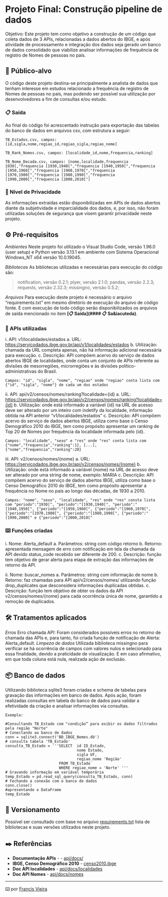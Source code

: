 # Projeto Final: Construção pipeline de dados

Objetivo: Este projeto tem como objetivo a construção de um código que coleta dados de 3 APIs, relacionadas a dados abertos do IBGE, e após atividade de processamento e integração dos dados seja gerado um banco de dados consolidado que viabilize analisar informações de frequência de registro de Nomes de pessoas no país.

## 🚀 Público-alvo

O código deste projeto destina-se principalmente a analista de dados que tenham interesse em estudos relacionado a frequência de registro de Nomes de pessoas no país, mas podendo ser possível sua utilização por desenvolvedores a fim de consultas e/ou estudo.

### 📋 Saída

Ao final do código foi acrescentado instrução para exportação das tabelas do banco de dados em arquivos csv, com estrutura a seguir:

```
TB_Estados.csv, campos: [id,sigla,nome,regiao_id,regiao_sigla,regiao_nome]
```

```
TB_Rank_Nomes.csv, campos: [localidade_id,nome,frequencia,ranking]
```

```
TB_Nome_Decada.csv, campos: [nome,localidade,frequencia 1930[,"frequencia [1930,1940[","frequencia [1940,1950[","frequencia [1950,1960[","frequencia [1960,1970[","frequencia [1970,1980[","frequencia [1980,1990[","frequencia [1990,2000[","frequencia [2000,2010["]
```

### 🔩 Nível de Privacidade

As informações extraídas estão disponibilizadas em APIs de dados abertos diante da subjetividade e imparcialidade dos dados, e, por isso, não foram utilizadas soluções de segurança que visem garantir privacidade neste projeto.

## ⚙️ Pré-requisitos

*Ambientes*
Neste projeto foi utilizado o Visual Studio Code, versão 1.96.0 (user setup) e Python versão 3.13.1 em ambiente com Sistema Operacional Windows_NT x64 versão 10.0.19045.

*Bibliotecas*
As bibliotecas utilizadas e necessárias para execução do código são:
>notification, versão 0.2.1;
>plyer, versão 2.1.0;
>pandas, versão 2.2.3;
>requests, versão 2.32.3;
>missingno, versão 0.5.2; 

*Arquivos*
Para execução deste projeto é necessário o arquivo “requirements.txt” em mesmo diretório de execução do arquivo de código fonte.
E com execução de todo código serão disponibilizados os arquivos de saída mencionado no item **[📋 Saída](#### 📋 Sa&iacuteda)**.


### 🔩 APIs utilizadas

i.	API: v1/localidades/estados
a.	URL: https://servicodados.ibge.gov.br/api/v1/localidades/estados
b.	Utilização: chamada da URL completa apenas, não há informação adicional necessária para execução.
c.	Descrição: API compõem acervo do serviço de dados abertos IBGE de localidades, onde conta um conjunto de APIs referente as divisões de mesorregiões, microrregiões e às divisões político-administrativas do Brasil.
```
Campos: "id", "sigla", "nome", "regiao" onde "regiao" conta lista com {"id", "sigla", "nome"} de cada um dos estados
```

ii.	API: api/v2/censos/nomes/ranking?localidade={id}
a.	URL: https://servicodados.ibge.gov.br/api/v2/censos/nomes/ranking?localidade={id}
b.	Utilização: onde está informado a variável {id} na URL de acesso deve ser alterado por um inteiro com indetify da localidade, informação obtida na API anterior “v1/localidades/estados”
c.	Descrição: API compõem acervo do serviço de dados abertos IBGE, utiliza como base o Censo Demográfico 2010 do IBGE, tem como propósito apresentar um ranking de Top 20 de Nomes por frequência da localidade informada pelo {id}.
```
Campos: "localidade", "sexo" e "res" onde "res" conta lista com {"nome","frequencia","ranking":1}, [...], {"nome","frequencia","ranking":20}
```

iii.	API: v2/censos/nomes/{nome}
a.	URL: https://servicodados.ibge.gov.br/api/v2/censos/nomes/{nome}
b.	Utilização: onde está informado a variável {nome} na URL de acesso deve ser alterado por uma string de nome, exemplo: MARIA
c.	Descrição: API compõem acervo do serviço de dados abertos IBGE, utiliza como base o Censo Demográfico 2010 do IBGE, tem como propósito apresentar a frequência no Nome no país ao longo das décadas, de 1930 a 2010.
```
Campos: "nome", "sexo", "localidade", "res" onde "res" consta lista com "periodo":"1930[", "periodo":"[1930,1940[", "periodo":"[1940,1950[", {"periodo":"[1950,1960[", {"periodo":"[1960,1970[", {"periodo":"[1970,1980[", {"periodo":"[1980,1990[", {"periodo":"[1990,2000[" e {"periodo":"[2000,2010["
```

### ⌨️ Funções criadas

i.	Nome: Alerta_default 
a.	Parâmetros: string com código retorno
b.	Retorno: apresentada mensagem de erro com notificação em tela da chamada da API devido status_code recebido ser diferente de 200.
c.	Descrição: função tem objetivo de gerar alerta para etapa de extração das informações de retorno da API.

ii.	Nome: buscar_nomes
a.	Parâmetros: string com informação de nome
b.	Retorno: faz chamadas para API api/v2/censos/nomes/ utilizando função drop_duplicates que desconsidera informações duplicadas obtidas.
c.	Descrição: função tem objetivo de obter os dados da API v2/censos/nomes/{nome} para cada ocorrência única de nome, garantido a remoção de duplicados.


## 🛠️ Tratamentos aplicados

*Erros*
Erro chamada API: Foram considerados possíveis erros no retorno de chamada das APIs e, para tanto, foi criada função de notificação de Alerta: Alerta_default.
*Limpeza de dados*
Utilizada biblioteca missingno para verificar se há ocorrência de campos com valores nulos e selecionado para essa finalidade, devido a praticidade de visualização. E em caso afirmativo, em que toda coluna está nula, realizada ação de exclusão.


## 📦 Banco de dados

Utilizando biblioteca sqlite3 foram criadas e schema de tabelas para gravação das informações em banco de dados.
Após ação, foram realizadas consultas em tabela do banco de dados para validar a efetividade da criação e analisar informações via consultas. 

```
Exemplo: 

#Consultando TB_Estado com "condição” para exibir os dados filtrados pela região "Norte"
# Conectando ao banco de dados
conn = sqlite3.connect('BD_IBGE_Nomes.db')
# consulta tabela 'TB_Estado'
consulta_TB_Estado = '''SELECT  id ID_Estado,
                                nome Estado,
                                sigla UF,
                                regiao_nome 'Região'
                        FROM TB_Estado
                        WHERE regiao_nome = 'Norte' '''
# Gravando informação em variável temporária
temp_Estado = pd.read_sql_query(consulta_TB_Estado, conn)
# Fechando a conexão com o banco de dados
conn.close()
#apresentando o DataFrame
temp_Estado

```

## 📌 Versionamento

Possível ser consultado com base no arquivo  [requirements.txt](https://github.com/Francis-Vieira/GIT_AULAS/blob/main/ProjetoFinal-python-63730/requirements.txt) lista de bibliotecas e suas versões utilizados neste projeto.

## ✒️ Referências


* **Documentação APIs** - - [api/docs/](https://servicodados.ibge.gov.br/api/docs/)
* **IBGE, Censo Demográfico 2010** - [censo2010.ibge](https://censo2010.ibge.gov.br/nomes/#/search)
* **Doc API localidades** - [api/docs/localidades](https://servicodados.ibge.gov.br/api/docs/localidades)
* **Doc API Nomes** - [api/docs/nomes](https://servicodados.ibge.gov.br/api/docs/nomes?versao=2)

---
⌨️ por [Francis Vieira](https://github.com/Francis-Vieira) 